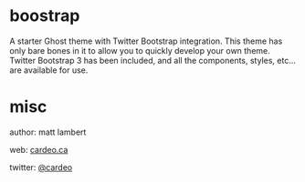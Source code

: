 # boostrap

A starter Ghost theme with Twitter Bootstrap integration. This theme has only bare bones in it to allow you to quickly develop your own theme. Twitter Bootstrap 3 has been included, and all the components, styles, etc… are available for use. 

# misc

author: matt lambert

web: [cardeo.ca](http://cardeo.ca)

twitter: [@cardeo](http://twitter.com/cardeo)


